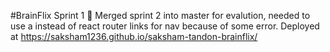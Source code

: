#BrainFlix Sprint 1 🧠
Merged sprint 2 into master for evalution, needed to use a instead of react router links for nav because of some error.
Deployed at https://saksham1236.github.io/saksham-tandon-brainflix/
